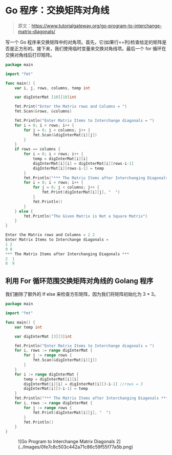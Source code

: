 # Go 程序：交换矩阵对角线

> 原文：<https://www.tutorialgateway.org/go-program-to-interchange-matrix-diagonals/>

写一个 Go 程序来交换矩阵中的对角项。首先，它(如果行==列)检查给定的矩阵是否是正方形的。接下来，我们使用临时变量来交换对角线项。最后一个 for 循环在交换对角线后打印矩阵。

```go
package main

import "fmt"

func main() {
    var i, j, rows, columns, temp int

    var digInterMat [10][10]int

    fmt.Print("Enter the Matrix rows and Columns = ")
    fmt.Scan(&rows, &columns)

    fmt.Println("Enter Matrix Items to Interchange diagonals = ")
    for i = 0; i < rows; i++ {
        for j = 0; j < columns; j++ {
            fmt.Scan(&digInterMat[i][j])
        }
    }
    if rows == columns {
        for i = 0; i < rows; i++ {
            temp = digInterMat[i][i]
            digInterMat[i][i] = digInterMat[i][rows-i-1]
            digInterMat[i][rows-i-1] = temp
        }
        fmt.Println("*** The Matrix Items after Interchanging Diagonals ***")
        for i = 0; i < rows; i++ {
            for j = 0; j < columns; j++ {
                fmt.Print(digInterMat[i][j], "  ")
            }
            fmt.Println()
        }
    } else {
        fmt.Println("The Given Matrix is Not a Square Matrix")
    }
}
```

```go
Enter the Matrix rows and Columns = 2 2
Enter Matrix Items to Interchange diagonals = 
1 2
9 8
*** The Matrix Items after Interchanging Diagonals ***
2  1  
8  9 
```

## 利用 For 循环范围交换矩阵对角线的 Golang 程序

我们删除了额外的 If else 来检查方形矩阵，因为我们将矩阵初始化为 3 * 3。

```go
package main

import "fmt"

func main() {
    var temp int

    var digInterMat [3][3]int

    fmt.Println("Enter Matrix Items to Interchange diagonals = ")
    for i, rows := range digInterMat {
        for j := range rows {
            fmt.Scan(&digInterMat[i][j])
        }
    }
    for i := range digInterMat {
        temp = digInterMat[i][i]
        digInterMat[i][i] = digInterMat[i][3-i-1] //rows = 3
        digInterMat[i][3-i-1] = temp
    }
    fmt.Println("*** The Matrix Items after Interchanging Diagonals ***")
    for i, rows := range digInterMat {
        for j := range rows {
            fmt.Print(digInterMat[i][j], "  ")
        }
        fmt.Println()
    }
}
```

<figure class="wp-block-image size-large">![Go Program to Interchange Matrix Diagonals 2](../Images/0fe7c8c503c442a71c86c59f55f77a5b.png)</figure>